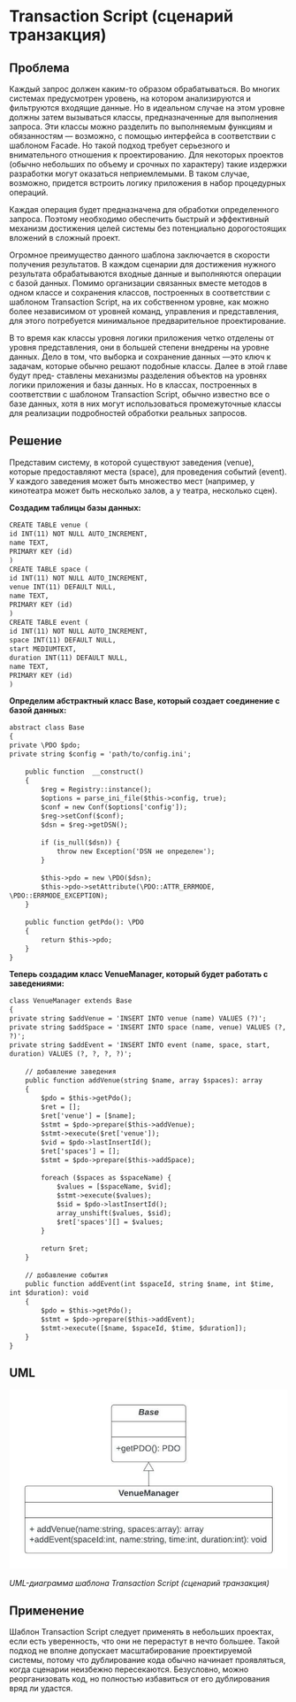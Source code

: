 # Transaction Script (сценарий транзакция)

## Проблема

Каждый запрос должен каким-то образом обрабатываться. Во многих системах предусмотрен уровень, на котором анализируются и фильтруются входящие данные. Но в идеальном случае на этом уровне должны затем вызываться классы, предназначенные для выполнения запроса. Эти классы можно разделить по выполняемым функциям и обязанностям — возможно, с помощью интерфейса в соответствии с шаблоном Facade. Но такой подход требует серьезного и внимательного отношения к проектированию. Для некоторых проектов (обычно небольших по объему и срочных по характеру) такие издержки разработки могут оказаться неприемлемыми. В таком случае, возможно, придется встроить логику приложения в набор процедурных операций.

Каждая операция будет предназначена для обработки определенного запроса. Поэтому необходимо обеспечить быстрый и эффективный механизм достижения целей системы без потенциально дорогостоящих вложений в сложный проект.

Огромное преимущество данного шаблона заключается в скорости получения результатов. В каждом сценарии для достижения нужного результата обрабатываются входные данные и выполняются операции с базой данных. Помимо организации связанных вместе методов в одном классе и сохранения классов, построенных в соответствии с шаблоном Transaction Script, на их собственном уровне, как можно более независимом от уровней команд, управления и представления, для этого потребуется минимальное предварительное проектирование.

В то время как классы уровня логики приложения четко отделены от уровня представления, они в большей степени внедрены на уровне данных. Дело в том, что выборка и сохранение данных —это ключ к задачам, которые обычно решают подобные классы. Далее в этой главе будут пред- ставлены механизмы разделения объектов на уровнях логики приложения и базы данных. Но в классах, построенных в соответствии с шаблоном Transaction Script, обычно известно все о базе данных, хотя в них могут использоваться промежуточные классы для реализации подробностей обработки реальных запросов.

## Решение

Представим систему, в которой существуют заведения (venue), которые предоставляют места (space), для проведения событий (event). У каждого заведения может быть множество мест (например, у кинотеатра может быть несколько залов, а у театра, несколько сцен).

**Создадим таблицы базы данных:**

    CREATE TABLE venue (
    id INT(11) NOT NULL AUTO_INCREMENT,
    name TEXT,
    PRIMARY KEY (id)
    )
    CREATE TABLE space (
    id INT(11) NOT NULL AUTO_INCREMENT,
    venue INT(11) DEFAULT NULL,
    name TEXT,
    PRIMARY KEY (id)
    )
    CREATE TABLE event (
    id INT(11) NOT NULL AUTO_INCREMENT,
    space INT(11) DEFAULT NULL,
    start MEDIUMTEXT,
    duration INT(11) DEFAULT NULL,
    name TEXT,
    PRIMARY KEY (id)
    )
**Определим абстрактный класс Base, который создает соединение с базой данных:**

    abstract class Base
    {
    private \PDO $pdo;
    private string $config = 'path/to/config.ini';
    
        public function  __construct()
        {
            $reg = Registry::instance();
            $options = parse_ini_file($this->config, true);
            $conf = new Conf($options['config']);
            $reg->setConf($conf);
            $dsn = $reg->getDSN();
            
            if (is_null($dsn)) {
                throw new Exception('DSN не определен');
            }
            
            $this->pdo = new \PDO($dsn);
            $this->pdo->setAttribute(\PDO::ATTR_ERRMODE, \PDO::ERRMODE_EXCEPTION);
        }
        
        public function getPdo(): \PDO
        {
            return $this->pdo;
        }
    }
**Теперь создадим класс VenueManager, который будет работать с заведениями:**

    class VenueManager extends Base
    {
    private string $addVenue = 'INSERT INTO venue (name) VALUES (?)';
    private string $addSpace = 'INSERT INTO space (name, venue) VALUES (?, ?)';
    private string $addEvent = 'INSERT INTO event (name, space, start, duration) VALUES (?, ?, ?, ?)';
    
        // добавление заведения
        public function addVenue(string $name, array $spaces): array
        {
            $pdo = $this->getPdo();
            $ret = [];
            $ret['venue'] = [$name];
            $stmt = $pdo->prepare($this->addVenue);
            $stmt->execute($ret['venue']);
            $vid = $pdo->lastInsertId();
            $ret['spaces'] = [];
            $stmt = $pdo->prepare($this->addSpace);
            
            foreach ($spaces as $spaceName) {
                $values = [$spaceName, $vid];
                $stmt->execute($values);
                $sid = $pdo->lastInsertId();
                array_unshift($values, $sid);
                $ret['spaces'][] = $values;
            }
            
            return $ret;
        }
        
        // добавление события
        public function addEvent(int $spaceId, string $name, int $time, int $duration): void
        {
            $pdo = $this->getPdo();
            $stmt = $pdo->prepare($this->addEvent);
            $stmt->execute([$name, $spaceId, $time, $duration]);
        }
    }
## UML

![img.png](img%2Fimg.png)

_UML-диаграмма шаблона Transaction Script (сценарий транзакция)_

## Применение

Шаблон Transaction Script следует применять в небольших проектах, если есть уверенность, что они не перерастут в нечто большее. Такой подход не вполне допускает масштабирование проектируемой системы, потому что дублирование кода обычно начинает проявляться, когда сценарии неизбежно пересекаются. Безусловно, можно реорганизовать код, но полностью избавиться от его дублирования вряд ли удастся.